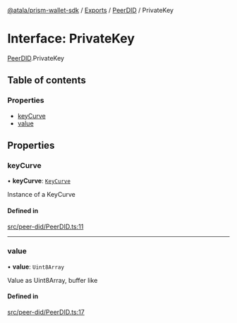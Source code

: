 [@atala/prism-wallet-sdk](../README.md) / [Exports](../modules.md) / [PeerDID](../modules/PeerDID.md) / PrivateKey

# Interface: PrivateKey

[PeerDID](../modules/PeerDID.md).PrivateKey

## Table of contents

### Properties

- [keyCurve](PeerDID.PrivateKey.md#keycurve)
- [value](PeerDID.PrivateKey.md#value)

## Properties

### keyCurve

• **keyCurve**: [`KeyCurve`](Domain.KeyCurve.md)

Instance of a KeyCurve

#### Defined in

[src/peer-did/PeerDID.ts:11](https://github.com/hyperledger/identus-edge-agent-sdk-ts/blob/382b1c7b46001b3d4171eaa2010aa8f9482d27e8/src/peer-did/PeerDID.ts#L11)

___

### value

• **value**: `Uint8Array`

Value as Uint8Array, buffer like

#### Defined in

[src/peer-did/PeerDID.ts:17](https://github.com/hyperledger/identus-edge-agent-sdk-ts/blob/382b1c7b46001b3d4171eaa2010aa8f9482d27e8/src/peer-did/PeerDID.ts#L17)
